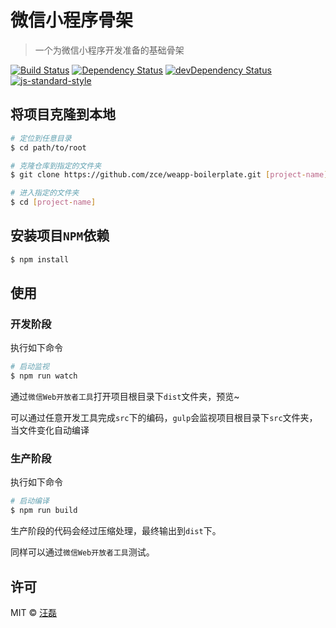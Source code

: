# 微信小程序骨架

> 一个为微信小程序开发准备的基础骨架

[![Build Status](https://travis-ci.org/zce/weapp-boilerplate.svg?branch=master)](https://travis-ci.org/zce/weapp-boilerplate)
[![Dependency Status](https://david-dm.org/zce/weapp-boilerplate.svg)](https://david-dm.org/zce/weapp-boilerplate)
[![devDependency Status](https://david-dm.org/zce/weapp-boilerplate/dev-status.svg)](https://david-dm.org/zce/weapp-boilerplate#info=devDependencies)
[![js-standard-style](https://img.shields.io/badge/code%20style-standard-brightgreen.svg)](http://standardjs.com/)

## 将项目克隆到本地

```bash
# 定位到任意目录
$ cd path/to/root

# 克隆仓库到指定的文件夹
$ git clone https://github.com/zce/weapp-boilerplate.git [project-name] --depth 1

# 进入指定的文件夹
$ cd [project-name]
```

## 安装项目`NPM`依赖

```bash
$ npm install
```

## 使用

### 开发阶段

执行如下命令

```bash
# 启动监视
$ npm run watch
```

通过`微信Web开放者工具`打开项目根目录下`dist`文件夹，预览~

可以通过任意开发工具完成`src`下的编码，`gulp`会监视项目根目录下`src`文件夹，当文件变化自动编译


### 生产阶段

执行如下命令

```bash
# 启动编译
$ npm run build
```

生产阶段的代码会经过压缩处理，最终输出到`dist`下。

同样可以通过`微信Web开放者工具`测试。


## 许可

MIT &copy; [汪磊](http://github.com/zce)

